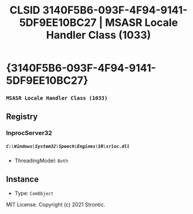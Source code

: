 ﻿---
title: "CLSID 3140F5B6-093F-4F94-9141-5DF9EE10BC27 | MSASR Locale Handler Class (1033)"
excerpt: What is COM-Object CLSID 3140F5B6-093F-4F94-9141-5DF9EE10BC27?
---

# {3140F5B6-093F-4F94-9141-5DF9EE10BC27}

### `MSASR Locale Handler Class (1033)`

## Registry


### InprocServer32

##### `C:\Windows\System32\Speech\Engines\SR\srloc.dll`
* ThreadingModel: `Both`

## Instance

* Type: `ComObject`

MIT License. Copyright (c) 2021 Strontic.


